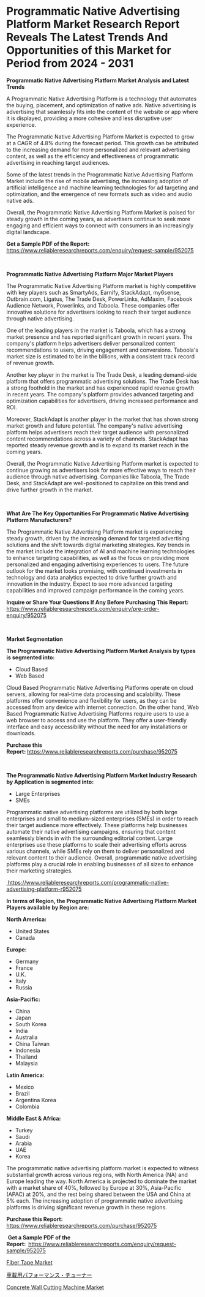 <p><h1>Programmatic Native Advertising Platform Market Research Report Reveals The Latest Trends And Opportunities of this Market for Period from 2024 - 2031</h1></p><p><strong>Programmatic Native Advertising Platform Market Analysis and Latest Trends</strong></p>
<p><p>A Programmatic Native Advertising Platform is a technology that automates the buying, placement, and optimization of native ads. Native advertising is advertising that seamlessly fits into the content of the website or app where it is displayed, providing a more cohesive and less disruptive user experience.</p><p>The Programmatic Native Advertising Platform Market is expected to grow at a CAGR of 4.8% during the forecast period. This growth can be attributed to the increasing demand for more personalized and relevant advertising content, as well as the efficiency and effectiveness of programmatic advertising in reaching target audiences.</p><p>Some of the latest trends in the Programmatic Native Advertising Platform Market include the rise of mobile advertising, the increasing adoption of artificial intelligence and machine learning technologies for ad targeting and optimization, and the emergence of new formats such as video and audio native ads.</p><p>Overall, the Programmatic Native Advertising Platform Market is poised for steady growth in the coming years, as advertisers continue to seek more engaging and efficient ways to connect with consumers in an increasingly digital landscape.</p></p>
<p><strong>Get a Sample PDF of the Report:&nbsp;</strong> <a href="https://www.reliableresearchreports.com/enquiry/request-sample/952075">https://www.reliableresearchreports.com/enquiry/request-sample/952075</a></p>
<p>&nbsp;</p>
<p><strong>Programmatic Native Advertising Platform Major Market Players</strong></p>
<p><p>The Programmatic Native Advertising Platform market is highly competitive with key players such as SmartyAds, Earnify, StackAdapt, my6sense, Outbrain.com, Ligatus, The Trade Desk, PowerLinks, AdMaxim, Facebook Audience Network, Powerlinks, and Taboola. These companies offer innovative solutions for advertisers looking to reach their target audience through native advertising.</p><p>One of the leading players in the market is Taboola, which has a strong market presence and has reported significant growth in recent years. The company's platform helps advertisers deliver personalized content recommendations to users, driving engagement and conversions. Taboola's market size is estimated to be in the billions, with a consistent track record of revenue growth.</p><p>Another key player in the market is The Trade Desk, a leading demand-side platform that offers programmatic advertising solutions. The Trade Desk has a strong foothold in the market and has experienced rapid revenue growth in recent years. The company's platform provides advanced targeting and optimization capabilities for advertisers, driving increased performance and ROI.</p><p>Moreover, StackAdapt is another player in the market that has shown strong market growth and future potential. The company's native advertising platform helps advertisers reach their target audience with personalized content recommendations across a variety of channels. StackAdapt has reported steady revenue growth and is to expand its market reach in the coming years.</p><p>Overall, the Programmatic Native Advertising Platform market is expected to continue growing as advertisers look for more effective ways to reach their audience through native advertising. Companies like Taboola, The Trade Desk, and StackAdapt are well-positioned to capitalize on this trend and drive further growth in the market.</p></p>
<p>&nbsp;</p>
<p><strong>What Are The Key Opportunities For Programmatic Native Advertising Platform Manufacturers?</strong></p>
<p><p>The Programmatic Native Advertising Platform market is experiencing steady growth, driven by the increasing demand for targeted advertising solutions and the shift towards digital marketing strategies. Key trends in the market include the integration of AI and machine learning technologies to enhance targeting capabilities, as well as the focus on providing more personalized and engaging advertising experiences to users. The future outlook for the market looks promising, with continued investments in technology and data analytics expected to drive further growth and innovation in the industry. Expect to see more advanced targeting capabilities and improved campaign performance in the coming years.</p></p>
<p><strong>Inquire or Share Your Questions If Any Before Purchasing This Report:</strong> <a href="https://www.reliableresearchreports.com/enquiry/pre-order-enquiry/952075">https://www.reliableresearchreports.com/enquiry/pre-order-enquiry/952075</a></p>
<p>&nbsp;</p>
<p><strong>Market Segmentation</strong></p>
<p><strong>The Programmatic Native Advertising Platform Market Analysis by types is segmented into:</strong></p>
<p><ul><li>Cloud Based</li><li>Web Based</li></ul></p>
<p><p>Cloud Based Programmatic Native Advertising Platforms operate on cloud servers, allowing for real-time data processing and scalability. These platforms offer convenience and flexibility for users, as they can be accessed from any device with internet connection. On the other hand, Web Based Programmatic Native Advertising Platforms require users to use a web browser to access and use the platform. They offer a user-friendly interface and easy accessibility without the need for any installations or downloads.</p></p>
<p><strong>Purchase this Report:&nbsp;</strong><a href="https://www.reliableresearchreports.com/purchase/952075">https://www.reliableresearchreports.com/purchase/952075</a></p>
<p>&nbsp;</p>
<p><strong>The Programmatic Native Advertising Platform Market Industry Research by Application is segmented into:</strong></p>
<p><ul><li>Large Enterprises</li><li>SMEs</li></ul></p>
<p><p>Programmatic native advertising platforms are utilized by both large enterprises and small to medium-sized enterprises (SMEs) in order to reach their target audience more effectively. These platforms help businesses automate their native advertising campaigns, ensuring that content seamlessly blends in with the surrounding editorial content. Large enterprises use these platforms to scale their advertising efforts across various channels, while SMEs rely on them to deliver personalized and relevant content to their audience. Overall, programmatic native advertising platforms play a crucial role in enabling businesses of all sizes to enhance their marketing strategies.</p></p>
<p><a href="https://www.reliableresearchreports.com/programmatic-native-advertising-platform-r952075">&nbsp;https://www.reliableresearchreports.com/programmatic-native-advertising-platform-r952075</a></p>
<p><strong>In terms of Region, the Programmatic Native Advertising Platform Market Players available by Region are:</strong></p>
<p>
    <p> <strong> North America: </strong>
        <ul>
            <li>United States</li>
            <li>Canada</li>
        </ul>
        </p> 
    <p> <strong> Europe: </strong>
        <ul>
            <li>Germany</li>
            <li>France</li>
            <li>U.K.</li>
            <li>Italy</li>
            <li>Russia</li>
        </ul>
        </p> 
    <p> <strong> Asia-Pacific: </strong>
        <ul>
            <li>China</li>
            <li>Japan</li>
            <li>South Korea</li>
            <li>India</li>
            <li>Australia</li>
            <li>China Taiwan</li>
            <li>Indonesia</li>
            <li>Thailand</li>
            <li>Malaysia</li>
        </ul>
        </p> 
    <p> <strong> Latin America: </strong>
        <ul>
            <li>Mexico</li>
            <li>Brazil</li>
            <li>Argentina Korea</li>
            <li>Colombia</li>
        </ul>
        </p> 
    <p> <strong> Middle East & Africa: </strong>
        <ul>
            <li>Turkey</li>
            <li>Saudi</li>
            <li>Arabia</li>
            <li>UAE</li>
            <li>Korea</li>
        </ul>
    </p>
    </p>
<p><p>The programmatic native advertising platform market is expected to witness substantial growth across various regions, with North America (NA) and Europe leading the way. North America is projected to dominate the market with a market share of 40%, followed by Europe at 30%, Asia-Pacific (APAC) at 20%, and the rest being shared between the USA and China at 5% each. The increasing adoption of programmatic native advertising platforms is driving significant revenue growth in these regions.</p></p>
<p><strong>Purchase this Report: </strong><a href="https://www.reliableresearchreports.com/purchase/952075">https://www.reliableresearchreports.com/purchase/952075</a></p>
<p>&nbsp;<strong>Get a Sample PDF of the Report:&nbsp;&nbsp;</strong><a href="https://www.reliableresearchreports.com/enquiry/request-sample/952075">https://www.reliableresearchreports.com/enquiry/request-sample/952075</a></p>
<p><strong></strong></p>
<p><p><a href="https://www.linkedin.com/pulse/analyzing-fiber-tape-market-global-industry-perspective-forecast-00sde?trackingId=ai1KYNXp6s2FDr65aOcsOA%3D%3D">Fiber Tape Market</a></p><p><a href="https://github.com/mohamedbakry57/Market-Research-Report-List-3/blob/main/226870454369.md">車載用パフォーマンス・チューナー</a></p><p><a href="https://www.linkedin.com/pulse/concrete-wall-cutting-machine-market-share-evolution-growth-trends-ibyke?trackingId=g12bG4Koubrr3BLjhH7gGw%3D%3D">Concrete Wall Cutting Machine Market</a></p></p>